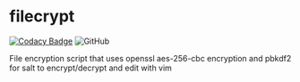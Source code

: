 # filecrypt

[![Codacy Badge](https://api.codacy.com/project/badge/Grade/7806ddad2525415f86ebffbe28e6defd)](https://www.codacy.com/manual/Eddinn/filecrypt?utm_source=github.com&amp;utm_medium=referral&amp;utm_content=eddinn/filecrypt&amp;utm_campaign=Badge_Grade) ![GitHub](https://img.shields.io/github/license/eddinn/filecrypt)

File encryption script that uses openssl aes-256-cbc encryption and pbkdf2 for salt to encrypt/decrypt and edit with vim
